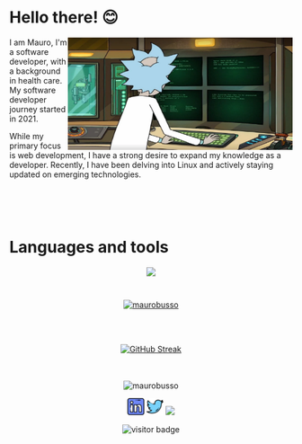 # Hello there!  :blush:

<img align="right" width="400px" height="200px" src="https://raw.githubusercontent.com/maurobusso/maurobusso/main/gZJnF8uBFF2cy-LgHRk0ZR86e3iVKtWMQdZJbatwhXo.webp" /> 

I am Mauro, I'm a software developer, with a background in health care. My software developer journey started in 2021. 

While my primary focus is web development, I have a strong desire to expand my knowledge as a developer. Recently, I have been delving into Linux and actively staying updated on emerging technologies.

<br/>
<br/>
<br/>

# Languages and tools

<p align="center">
  <img src="https://skillicons.dev/icons?i=html,css,js,react,nextjs,express,postgresql,sqlite,mongodb,tailwind,ts,supabase,c,linux,git,github,netlify,vscode&perline=7" />
</p>

#

<p align="center"> <a href="https://github.com/ryo-ma/github-profile-trophy"><img src="https://github-profile-trophy.vercel.app/?username=maurobusso&theme=onedark&row=3&column=4" alt="maurobusso" /></a> </p>
  
<div align="center">

<br />
<br />
  
 [![GitHub Streak](https://streak-stats.demolab.com?user=maurobusso&theme=vue-dark)](https://git.io/streak-stats) 
 
</div>

<br />
<br />

<div align="center">
  <img src="https://github-readme-stats.vercel.app/api/top-langs?username=maurobusso&show_icons=true&locale=en&layout=compact" alt="maurobusso" />
</div >


<p align='center'>
  <a href="https://www.linkedin.com/in/maurobusso/"><img height="30" src="https://raw.githubusercontent.com/8bithemant/8bithemant/master/linkedin.png?raw=true"></a>
  <a href="https://twitter.com/MauroBusso4"><img height="30" src="https://raw.githubusercontent.com/8bithemant/8bithemant/master/twitter.png?raw=true"></a>
  <a href="mailto:mauro.busso12@gmail.com"><img height="30" src="https://user-images.githubusercontent.com/107254152/192117495-48f525bb-451a-4be3-a97f-3975f3648831.png"></a>
</p>

<p  align="center">
  <img src="https://visitor-badge.laobi.icu/badge?page_id=maurobusso" alt="visitor badge"/>       
</p>

